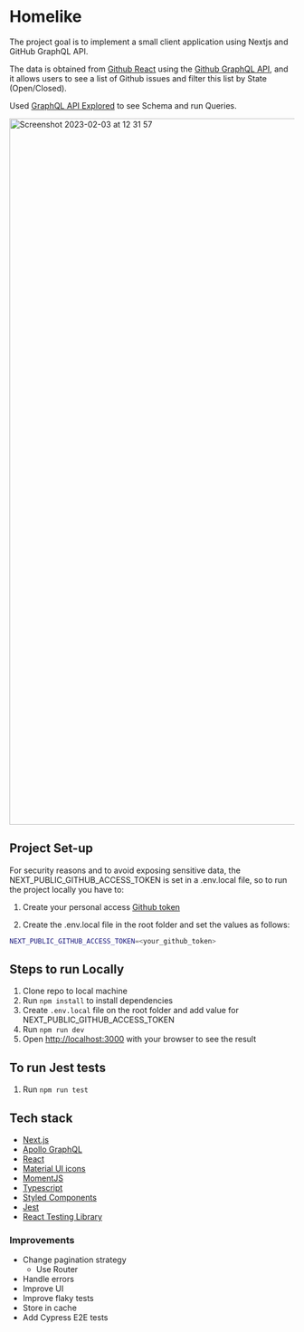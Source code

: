 # Homelike

The project goal is to implement a small client application using Nextjs
and GitHub GraphQL API. 

The data is obtained from [Github React](https://github.com/reactjs/reactjs.org/issues) using the [Github GraphQL API](https://docs.github.com/en/graphql), and it allows users to see a list of Github issues and filter this list by State (Open/Closed).

Used [GraphQL API Explored](https://docs.github.com/en/graphql/overview/explorer) to see Schema and run Queries.

<img width="1248" alt="Screenshot 2023-02-03 at 12 31 57" src="https://user-images.githubusercontent.com/6878126/216604678-07db3295-997d-4d85-9979-6e119b436e62.png">


## Project Set-up
For security reasons and to avoid exposing sensitive data, the NEXT_PUBLIC_GITHUB_ACCESS_TOKEN is set in a .env.local file, so to run the project locally you have to:

1. Create your personal access [Github token](https://docs.github.com/en/authentication/keeping-your-account-and-data-secure/creating-a-personal-access-token)

2. Create the .env.local file in the root folder and set the values as follows:

```bash
NEXT_PUBLIC_GITHUB_ACCESS_TOKEN=<your_github_token>
```

## Steps to run Locally
1. Clone repo to local machine 
2. Run `npm install` to install dependencies
3. Create `.env.local` file on the root folder and add value for NEXT_PUBLIC_GITHUB_ACCESS_TOKEN
4. Run `npm run dev`
5. Open [http://localhost:3000](http://localhost:3000) with your browser to see the result


## To run Jest tests
1. Run `npm run test`

## Tech stack

- [Next.js](https://nextjs.org/)
- [Apollo GraphQL](https://www.apollographql.com/)
- [React](https://reactjs.org/)
- [Material UI icons](https://mui.com/material-ui/material-icons/)
- [MomentJS](https://momentjs.com/)
- [Typescript](https://www.typescriptlang.org/)
- [Styled Components](https://styled-components.com/)
- [Jest](https://jestjs.io/)
- [React Testing Library](https://testing-library.com/docs/react-testing-library/intro/)

### Improvements
- Change pagination strategy 
    - Use Router  
- Handle errors
- Improve UI 
- Improve flaky tests
- Store in cache
- Add Cypress E2E tests
